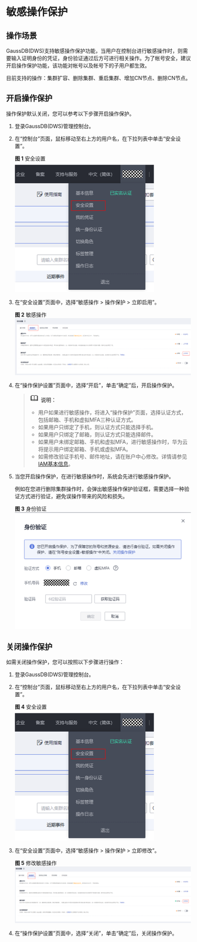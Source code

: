 # 敏感操作保护<a name="ZH-CN_TOPIC_0000001160342273"></a>

## 操作场景<a name="section86010732817"></a>

GaussDB\(DWS\)支持敏感操作保护功能，当用户在控制台进行敏感操作时，则需要输入证明身份的凭证，身份验证通过后方可进行相关操作。为了帐号安全，建议开启操作保护功能，该功能对帐号以及帐号下的子用户都生效。

目前支持的操作：集群扩容、删除集群、重启集群、增加CN节点、删除CN节点。

## 开启操作保护<a name="section135771614133315"></a>

操作保护默认关闭，您可以参考以下步骤开启操作保护。

1.  登录GaussDB\(DWS\)管理控制台。
2.  在“控制台”页面，鼠标移动至右上方的用户名，在下拉列表中单击“安全设置”。

    **图 1**  安全设置<a name="fig10855519194412"></a>  
    ![](figures/安全设置.png "安全设置")

3.  在“安全设置”页面中，选择“敏感操作 \> 操作保护 \> 立即启用”。

    **图 2**  敏感操作<a name="fig158262019489"></a>  
    ![](figures/敏感操作.png "敏感操作")

4.  在“操作保护设置”页面中，选择“开启”，单击“确定”后，开启操作保护。

    >![](public_sys-resources/icon-note.gif) **说明：** 
    >-   用户如果进行敏感操作，将进入“操作保护”页面，选择认证方式，包括邮箱、手机和虚拟MFA三种认证方式。
    >    -   如果用户只绑定了手机，则认证方式只能选择手机。
    >    -   如果用户只绑定了邮箱，则认证方式只能选择邮件。
    >    -   如果用户未绑定邮箱、手机和虚拟MFA，进行敏感操作时，华为云将提示用户绑定邮箱、手机或虚拟MFA。
    >-   如需修改验证手机号、邮件地址，请在账户中心修改。详情请参见[IAM基本信息](https://support.huaweicloud.com/usermanual-iam/iam_01_0703.html#iam_01_0703.html)。

5.  当您开启操作保护，在进行敏感操作时，系统会先进行敏感操作保护。

    例如在您进行删除集群操作时，会弹出敏感操作保护验证框，需要选择一种验证方式进行验证，避免误操作带来的风险和损失。

    **图 3**  身份验证<a name="fig14285204216520"></a>  
    ![](figures/身份验证.png "身份验证")


## 关闭操作保护<a name="section58221613125314"></a>

如需关闭操作保护，您可以按照以下步骤进行操作：

1.  登录GaussDB\(DWS\)管理控制台。
2.  在“控制台”页面，鼠标移动至右上方的用户名，在下拉列表中单击“安全设置”。

    **图 4**  安全设置<a name="zh-cn_topic_0000001160342273_fig10855519194412"></a>  
    ![](figures/安全设置.png "安全设置")

3.  在“安全设置”页面中，选择“敏感操作 \> 操作保护 \> 立即修改”。

    **图 5**  修改敏感操作<a name="fig1998153710580"></a>  
    ![](figures/修改敏感操作.png "修改敏感操作")

4.  在“操作保护设置”页面中，选择“关闭”，单击“确定”后，关闭操作保护。

